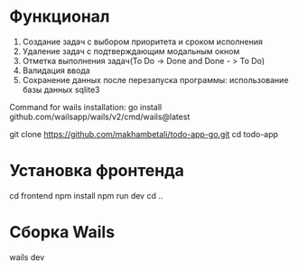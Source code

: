# Функционал
1) Создание задач с выбором приоритета и сроком исполнения
2) Удаление задач с подтверждающим модальным окном
3) Отметка выполнения задач(To Do -> Done and Done - > To Do)
4) Валидация ввода
5) Сохранение данных после перезапуска программы: использование базы данных sqlite3

Command for wails installation: go install github.com/wailsapp/wails/v2/cmd/wails@latest

git clone https://github.com/makhambetali/todo-app-go.git
cd todo-app

# Установка фронтенда
cd frontend
npm install
npm run dev
cd ..

# Сборка Wails
wails dev


